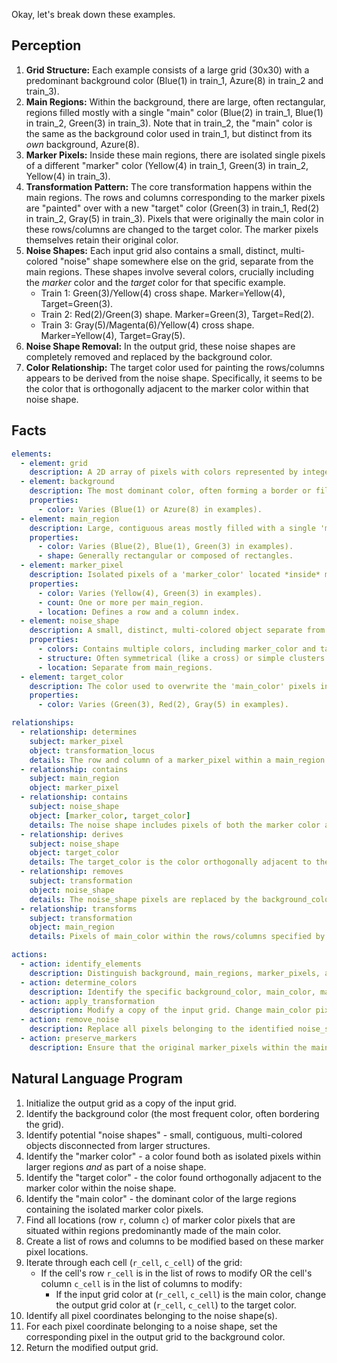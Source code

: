 Okay, let's break down these examples.

## Perception

1.  **Grid Structure:** Each example consists of a large grid (30x30) with a predominant background color (Blue(1) in train\_1, Azure(8) in train\_2 and train\_3).
2.  **Main Regions:** Within the background, there are large, often rectangular, regions filled mostly with a single "main" color (Blue(2) in train\_1, Blue(1) in train\_2, Green(3) in train\_3). Note that in train\_2, the "main" color is the same as the background color used in train\_1, but distinct from its *own* background, Azure(8).
3.  **Marker Pixels:** Inside these main regions, there are isolated single pixels of a different "marker" color (Yellow(4) in train\_1, Green(3) in train\_2, Yellow(4) in train\_3).
4.  **Transformation Pattern:** The core transformation happens within the main regions. The rows and columns corresponding to the marker pixels are "painted" over with a new "target" color (Green(3) in train\_1, Red(2) in train\_2, Gray(5) in train\_3). Pixels that were originally the main color in these rows/columns are changed to the target color. The marker pixels themselves retain their original color.
5.  **Noise Shapes:** Each input grid also contains a small, distinct, multi-colored "noise" shape somewhere else on the grid, separate from the main regions. These shapes involve several colors, crucially including the *marker* color and the *target* color for that specific example.
    *   Train 1: Green(3)/Yellow(4) cross shape. Marker=Yellow(4), Target=Green(3).
    *   Train 2: Red(2)/Green(3) shape. Marker=Green(3), Target=Red(2).
    *   Train 3: Gray(5)/Magenta(6)/Yellow(4) cross shape. Marker=Yellow(4), Target=Gray(5).
6.  **Noise Shape Removal:** In the output grid, these noise shapes are completely removed and replaced by the background color.
7.  **Color Relationship:** The target color used for painting the rows/columns appears to be derived from the noise shape. Specifically, it seems to be the color that is orthogonally adjacent to the marker color within that noise shape.

## Facts


```yaml
elements:
  - element: grid
    description: A 2D array of pixels with colors represented by integers 0-9. Size is 30x30 in all examples.
  - element: background
    description: The most dominant color, often forming a border or filling empty space.
    properties:
      - color: Varies (Blue(1) or Azure(8) in examples).
  - element: main_region
    description: Large, contiguous areas mostly filled with a single 'main_color'. Transformations primarily occur here.
    properties:
      - color: Varies (Blue(2), Blue(1), Green(3) in examples).
      - shape: Generally rectangular or composed of rectangles.
  - element: marker_pixel
    description: Isolated pixels of a 'marker_color' located *inside* main_regions. Define rows/columns for transformation. Also present in the noise_shape.
    properties:
      - color: Varies (Yellow(4), Green(3) in examples).
      - count: One or more per main_region.
      - location: Defines a row and a column index.
  - element: noise_shape
    description: A small, distinct, multi-colored object separate from the main_regions. It contains the marker_color and the target_color. It is removed in the output.
    properties:
      - colors: Contains multiple colors, including marker_color and target_color.
      - structure: Often symmetrical (like a cross) or simple clusters.
      - location: Separate from main_regions.
  - element: target_color
    description: The color used to overwrite the 'main_color' pixels in the rows/columns indicated by 'marker_pixels'. This color is found adjacent to the 'marker_color' within the 'noise_shape'.
    properties:
      - color: Varies (Green(3), Red(2), Gray(5) in examples).

relationships:
  - relationship: determines
    subject: marker_pixel
    object: transformation_locus
    details: The row and column of a marker_pixel within a main_region define where the main_color is changed to the target_color.
  - relationship: contains
    subject: main_region
    object: marker_pixel
  - relationship: contains
    subject: noise_shape
    object: [marker_color, target_color]
    details: The noise shape includes pixels of both the marker color and the target color.
  - relationship: derives
    subject: noise_shape
    object: target_color
    details: The target_color is the color orthogonally adjacent to the marker_color pixel(s) within the noise_shape.
  - relationship: removes
    subject: transformation
    object: noise_shape
    details: The noise_shape pixels are replaced by the background_color in the output.
  - relationship: transforms
    subject: transformation
    object: main_region
    details: Pixels of main_color within the rows/columns specified by marker_pixels are changed to target_color.

actions:
  - action: identify_elements
    description: Distinguish background, main_regions, marker_pixels, and noise_shapes based on color, contiguity, and location.
  - action: determine_colors
    description: Identify the specific background_color, main_color, marker_color, and target_color for the given input grid, using the noise_shape to link marker and target colors.
  - action: apply_transformation
    description: Modify a copy of the input grid. Change main_color pixels to target_color in the rows/columns specified by marker_pixels within main_regions.
  - action: remove_noise
    description: Replace all pixels belonging to the identified noise_shape(s) with the background_color.
  - action: preserve_markers
    description: Ensure that the original marker_pixels within the main_regions retain their marker_color in the final output. (This should happen naturally if the transformation logic only targets main_color pixels).
```


## Natural Language Program

1.  Initialize the output grid as a copy of the input grid.
2.  Identify the background color (the most frequent color, often bordering the grid).
3.  Identify potential "noise shapes" - small, contiguous, multi-colored objects disconnected from larger structures.
4.  Identify the "marker color" - a color found both as isolated pixels within larger regions *and* as part of a noise shape.
5.  Identify the "target color" - the color found orthogonally adjacent to the marker color within the noise shape.
6.  Identify the "main color" - the dominant color of the large regions containing the isolated marker color pixels.
7.  Find all locations (row `r`, column `c`) of marker color pixels that are situated within regions predominantly made of the main color.
8.  Create a list of rows and columns to be modified based on these marker pixel locations.
9.  Iterate through each cell (`r_cell`, `c_cell`) of the grid:
    *   If the cell's row `r_cell` is in the list of rows to modify OR the cell's column `c_cell` is in the list of columns to modify:
        *   If the input grid color at (`r_cell`, `c_cell`) is the main color, change the output grid color at (`r_cell`, `c_cell`) to the target color.
10. Identify all pixel coordinates belonging to the noise shape(s).
11. For each pixel coordinate belonging to a noise shape, set the corresponding pixel in the output grid to the background color.
12. Return the modified output grid.